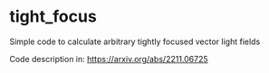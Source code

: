# tight_focus
Simple code to calculate arbitrary tightly focused vector light fields

Code description in:
https://arxiv.org/abs/2211.06725


